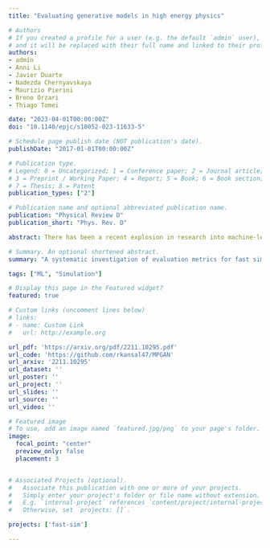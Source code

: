 ```yaml
---
title: "Evaluating generative models in high energy physics"

# Authors
# If you created a profile for a user (e.g. the default `admin` user), write the username (folder name) here
# and it will be replaced with their full name and linked to their profile.
authors:
- admin
- Anni Li
- Javier Duarte
- Nadezda Chernyavskaya
- Maurizio Pierini
- Breno Orzari
- Thiago Tomei

date: "2023-04-01T00:00:00Z"
doi: "10.1140/epjc/s10052-023-11633-5"

# Schedule page publish date (NOT publication's date).
publishDate: "2017-01-01T00:00:00Z"

# Publication type.
# Legend: 0 = Uncategorized; 1 = Conference paper; 2 = Journal article;
# 3 = Preprint / Working Paper; 4 = Report; 5 = Book; 6 = Book section;
# 7 = Thesis; 8 = Patent
publication_types: ["2"]

# Publication name and optional abbreviated publication name.
publication: "Physical Review D"
publication_short: "Phys. Rev. D"

abstract: There has been a recent explosion in research into machine-learning-based generative modeling to tackle computational challenges for simulations in high energy physics (HEP). In order to use such alternative simulators in practice, we need well-defined metrics to compare different generative models and evaluate their discrepancy from the true distributions. We present the first systematic review and investigation into evaluation metrics and their sensitivity to failure modes of generative models, using the framework of two-sample goodness-of-fit testing, and their relevance and viability for HEP. Inspired by previous work in both physics and computer vision, we propose two new metrics, the Fréchet and kernel physics distances (FPD and KPD, respectively) and perform a variety of experiments measuring their performance on simple Gaussian-distributed and simulated high energy jet datasets. We find FPD, in particular, to be the most sensitive metric to all alternative jet distributions tested and recommend its adoption, along with the KPD and Wasserstein distances between individual feature distributions, for evaluating generative models in HEP. We finally demonstrate the efficacy of these proposed metrics in evaluating and comparing a novel attention-based generative adversarial particle transformer to the state-of-the-art message-passing generative adversarial network jet simulation model. The code for our proposed metrics is provided in the open source jetnet python library.

# Summary. An optional shortened abstract.
summary: "A systematic investigation of evaluation metrics for fast simulations, including two new ones we propose, the Fréchet and kernel physics distances, which we find to be the most sensitive. We also introduce the generative adversarial particle transformer (GAPT) model, which is significantly faster than MPGAN."

tags: ["ML", "Simulation"]

# Display this page in the Featured widget?
featured: true

# Custom links (uncomment lines below)
# links:
# - name: Custom Link
#   url: http://example.org

url_pdf: 'https://arxiv.org/pdf/2211.10295.pdf'
url_code: 'https://github.com/rkansal47/MPGAN'
url_arxiv: '2211.10295'
url_dataset: ''
url_poster: ''
url_project: ''
url_slides: ''
url_source: ''
url_video: ''

# Featured image
# To use, add an image named `featured.jpg/png` to your page's folder.
image:
  focal_point: "center"
  preview_only: false
  placement: 3


# Associated Projects (optional).
#   Associate this publication with one or more of your projects.
#   Simply enter your project's folder or file name without extension.
#   E.g. `internal-project` references `content/project/internal-project/index.md`.
#   Otherwise, set `projects: []`.

projects: ['fast-sim']

---
```


